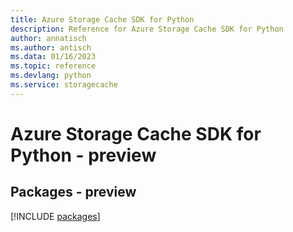 ```yaml
---
title: Azure Storage Cache SDK for Python
description: Reference for Azure Storage Cache SDK for Python
author: annatisch
ms.author: antisch
ms.data: 01/16/2023
ms.topic: reference
ms.devlang: python
ms.service: storagecache
---
```

# Azure Storage Cache SDK for Python - preview
## Packages - preview
[!INCLUDE [packages](storage-cache-index.md)]